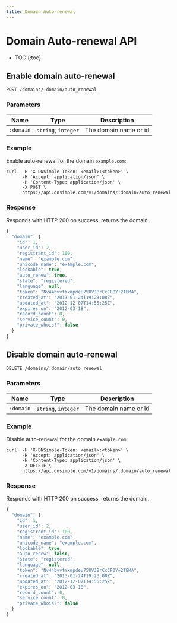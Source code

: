 ```yaml
---
title: Domain Auto-renewal
---
```


# Domain Auto-renewal API

* TOC
{:toc}


## Enable domain auto-renewal

    POST /domains/:domain/auto_renewal

### Parameters

| Name | Type | Description |
| -----|------|-------------|
`:domain` | `string`, `integer` | The domain name or id

### Example

Enable auto-renewal for the domain `example.com`:

    curl  -H 'X-DNSimple-Token: <email>:<token>' \
          -H 'Accept: application/json' \
          -H 'Content-Type: application/json' \
          -X POST \
          https://api.dnsimple.com/v1/domains/:domain/auto_renewal

### Response

Responds with HTTP 200 on success, returns the domain.

~~~ js
{
  "domain": {
    "id": 1,
    "user_id": 2,
    "registrant_id": 100,
    "name": "example.com",
    "unicode_name": "example.com",
    "lockable": true,
    "auto_renew": true,
    "state": "registered",
    "language": null,
    "token": "Nv44bvvtYxmpdeu75UVJBrCcCF0Y+2TBMA",
    "created_at": "2013-01-24T19:23:08Z",
    "updated_at": "2012-12-07T14:55:25Z",
    "expires_on": "2012-03-18",
    "record_count": 0,
    "service_count": 0,
    "private_whois?": false
  }
}
~~~


## Disable domain auto-renewal

    DELETE /domains/:domain/auto_renewal

### Parameters

| Name | Type | Description |
| -----|------|-------------|
`:domain` | `string`, `integer` | The domain name or id

### Example

Disable auto-renewal for the domain `example.com`:

    curl  -H 'X-DNSimple-Token: <email>:<token>' \
          -H 'Accept: application/json' \
          -H 'Content-Type: application/json' \
          -X DELETE \
          https://api.dnsimple.com/v1/domains/:domain/auto_renewal

### Response

Responds with HTTP 200 on success, returns the domain.

~~~ js
{
  "domain": {
    "id": 1,
    "user_id": 2,
    "registrant_id": 100,
    "name": "example.com",
    "unicode_name": "example.com",
    "lockable": true,
    "auto_renew": false,
    "state": "registered",
    "language": null,
    "token": "Nv44bvvtYxmpdeu75UVJBrCcCF0Y+2TBMA",
    "created_at": "2013-01-24T19:23:08Z",
    "updated_at": "2012-12-07T14:55:25Z",
    "expires_on": "2012-03-18",
    "record_count": 0,
    "service_count": 0,
    "private_whois?": false
  }
}
~~~
